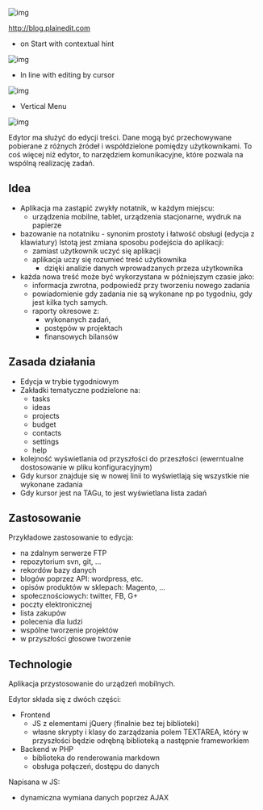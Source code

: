 ﻿![img](http://plainedit.com/img/Original_512.png)

http://blog.plainedit.com

- on Start with contextual hint

![img](http://plainedit.com/img/plainedit_sport_400.png)



- In line with editing by cursor

![img](http://plainedit.com/img/plainedit_below_400.png)

- Vertical Menu

![img](http://plainedit.com/img/plainedit_sport_horiz_400.png)


Edytor ma służyć do edycji treści.
Dane mogą być przechowywane pobierane z różnych źródeł i współdzielone pomiędzy użytkownikami.
To coś więcej niż edytor, to narzędziem komunikacyjne, które pozwala na wspólną realizację zadań.

Idea
------------
- Aplikacja ma zastąpić zwykły notatnik, w każdym miejscu:
    - urządzenia mobilne, tablet, urządzenia stacjonarne, wydruk na papierze
- bazowanie na notatniku - synonim prostoty i łatwość obsługi (edycja z klawiatury)
Istotą jest zmiana sposobu podejścia do aplikacji:
    - zamiast użytkownik uczyć się aplikacji 
    - aplikacja uczy się rozumieć treść użytkownika 
        - dzięki analizie danych wprowadzanych przeza użytkownika
- każda nowa treść może być wykorzystana w późniejszym czasie jako:
    - informacja zwrotna, podpowiedź przy tworzeniu nowego zadania
    - powiadomienie gdy zadania nie są wykonane np po tygodniu, gdy jest kilka tych samych.
    - raporty okresowe z:
        - wykonanych zadań,
        - postępów w projektach
        - finansowych bilansów

Zasada działania
------------
- Edycja w trybie tygodniowym
- Zakładki tematyczne podzielone na:
    - tasks
    - ideas
    - projects
    - budget
    - contacts
    - settings
    - help
- kolejność wyświetlania od przyszłości do przeszłości (ewerntualne dostosowanie w pliku konfiguracyjnym)    
- Gdy kursor znajduje się w nowej linii to wyświetlają się wszystkie nie wykonane zadania
- Gdy kursor jest na TAGu, to jest wyświetlana lista zadań

 
Zastosowanie
------------
Przykładowe zastosowanie to edycja:
- na zdalnym serwerze FTP
- repozytorium svn, git, ...
- rekordów bazy danych
- blogów poprzez API: wordpress, etc.
- opisów produktów w sklepach: Magento, ...
- społecznościowych: twitter, FB, G+
- poczty elektronicznej
- lista zakupów
- polecenia dla ludzi
- wspólne tworzenie projektów
- w przyszłości głosowe tworzenie

Technologie
------------
Aplikacja przystosowanie do urządzeń mobilnych.

Edytor składa się z dwóch części:

- Frontend 
    - JS z elementami jQuery (finalnie bez tej biblioteki)
    - własne skrypty i klasy do zarządzania polem TEXTAREA, 
        który w przyszłości będzie odrębną biblioteką a następnie frameworkiem 
- Backend w PHP 
    - biblioteka do renderowania markdown
    - obsługa połączeń, dostępu do danych

Napisana w JS:
- dynamiczna wymiana danych poprzez AJAX


